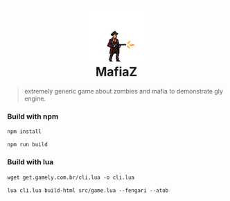 <div align="center"><h1><img src="https://raw.githubusercontent.com/gly-engine/game-mafiaz/refs/heads/main/assets/player_9_2.png" alt="mafiaz made with gly engine"><br/>MafiaZ</h1></div>
  
> extremely generic game about zombies and mafia to demonstrate gly engine.

### Build with npm

```
npm install
```

```
npm run build
```

### Build with lua

```
wget get.gamely.com.br/cli.lua -o cli.lua
```

```
lua cli.lua build-html src/game.lua --fengari --atob
```

